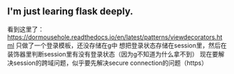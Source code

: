 ## I'm just learing flask deeply.
看到这里了：https://dormousehole.readthedocs.io/en/latest/patterns/viewdecorators.html
只做了一个登录模板，还没存储在g中
想把登录状态存储在session里，然后在装饰器里判断session里有没有登录状态（因为g不知道为什么拿不到）
现在要解决session的跨域问题，似乎要先解决secure connection的问题（https）